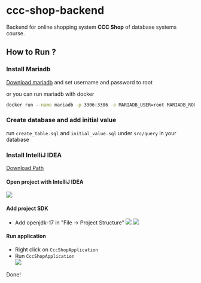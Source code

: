 # ccc-shop-backend

Backend for online shopping system **CCC Shop** of database systems course.

## How to Run ?

### Install Mariadb

[Download mariadb](https://mariadb.org/download/?t=mariadb&p=mariadb&r=10.6.5&os=windows&cpu=x86_64&pkg=msi&m=blendbyte) and set username and password to root

or you can run mariadb with docker
```cmd
docker run --name mariadb -p 3306:3306 -e MARIADB_USER=root MARIADB_ROOT_PASSWORD=root -v /data/mariadb/data:/var/lib/mysql -d mariadb
```

### Create database and add initial value

run `create_table.sql` and `initial_value.sql`  under `src/query` in your database

### Install IntelliJ IDEA

[Download Path](https://www.jetbrains.com/idea/)

#### Open project with IntelliJ IDEA

![](https://i.imgur.com/hvHsQIY.png)


#### Add project SDK

- Add openjdk-17 in "File -> Project Structure"
![](https://i.imgur.com/X9ra1n7.png)
![](https://i.imgur.com/BuwKjCI.png)

#### Run application

- Right click on `CccShopApplication`
- Run `CccShopApplication` \
![](https://i.imgur.com/7bFJes3.png)


Done!